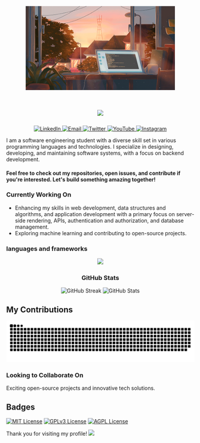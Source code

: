 
<div align="center">
<div align="center">
  <img src="https://github.com/SakhileKhuzwayo222/SakhileKhuzwayo222/blob/9df6b9d600c934a50417145132a0182312d3fa60/tumblr_a935d7cacf17663f8bd18f49290abc1f_b3bc4138_1280.webp" alt="Profile Picture" width="400">
</div>
  <h1>
    <a href="https://git.io/typing-svg">
      <img src="https://readme-typing-svg.herokuapp.com/?font=Courier+Prime&size=35&color=000000&center=true&vCenter=true&width=800&height=70&duration=6000&lines=Hello+there!+I'm+Sakhile+🛸" />
    </a>
  </h1>
</div>

<p align="center">
  <a href="https://www.linkedin.com/in/sakhilekhuzwayo222" target="_blank">
    <img src="https://img.shields.io/badge/LinkedIn-0077B5?style=for-the-badge&logo=linkedin&logoColor=white" alt="LinkedIn">
  </a>
  <a href="mailto:sakhilekhuzwayo222@example.com" target="_blank">
    <img src="https://img.shields.io/badge/Email-D14836?style=for-the-badge&logo=gmail&logoColor=white" alt="Email">
  </a>
  <a href="https://twitter.com/sakhilekhuzwayo222" target="_blank">
    <img src="https://img.shields.io/badge/Twitter-1DA1F2?style=for-the-badge&logo=twitter&logoColor=white" alt="Twitter">
  </a>
  <a href="https://youtube.com/sakhilekhuzwayo222" target="_blank">
    <img src="https://img.shields.io/badge/YouTube-FF0000?style=for-the-badge&logo=youtube&logoColor=white" alt="YouTube">
  </a>
  <a href="https://instagram.com/sakhilekhuzwayo222" target="_blank">
    <img src="https://img.shields.io/badge/Instagram-E4405F?style=for-the-badge&logo=instagram&logoColor=white" alt="Instagram">
  </a>
</p>
</hr>
I am a software engineering student with a diverse skill set in various programming languages and technologies. I specialize in designing, developing, and maintaining software systems, with a focus on backend development.


    
<h4>Feel free to check out my repositories, open issues, and contribute if you're interested. Let's build something amazing together!</h4>

<h3>Currently Working On</h3>

- Enhancing my skills in web development, data structures and algorithms, and application development with a primary focus on server-side rendering, APIs, authentication and authorization, and database management.
- Exploring machine learning and contributing to open-source projects.

<h3>languages and frameworks</h3>
<p align="center">
  <a href="https://skillicons.dev">
    <img src="https://skillicons.dev/icons?i=java,spring,cs,kubernetes,dotnet,maven,mysql,php,graphql,react,js,html,css,bootstrap" />
  </a>
</p>

<h3 align="center">GitHub Stats</h3>

<p align="center">
  <img src="https://github-readme-streak-stats.herokuapp.com/?user=SakhileKhuzwayo222&theme=radical" alt="GitHub Streak" />
  <img src="https://github-readme-stats.vercel.app/api?username=SakhileKhuzwayo222&show_icons=true&theme=radical" alt="GitHub Stats" />
</p>

<h2 align="left">My Contributions</h2>

<p align="center">
  <img src="https://github.com/Platane/snk/raw/output/github-contribution-grid-snake.svg" alt="Contributions Snake" />
</p>

<h3>Looking to Collaborate On</h3>

Exciting open-source projects and innovative tech solutions.

## Badges

[![MIT License](https://img.shields.io/badge/License-MIT-green.svg)](https://choosealicense.com/licenses/mit/)
[![GPLv3 License](https://img.shields.io/badge/License-GPL%20v3-yellow.svg)](https://opensource.org/licenses/)
[![AGPL License](https://img.shields.io/badge/license-AGPL-blue.svg)](http://www.gnu.org/licenses/agpl-3.0)

Thank you for visiting my profile! <img src="https://raw.githubusercontent.com/MartinHeinz/MartinHeinz/master/wave.gif" width="30px">

